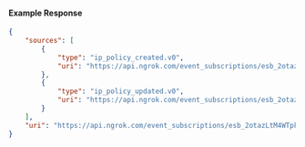<!-- Code generated for API Clients. DO NOT EDIT. -->

#### Example Response

```json
{
	"sources": [
		{
			"type": "ip_policy_created.v0",
			"uri": "https://api.ngrok.com/event_subscriptions/esb_2otazLtM4WTpkcVn593O5bmxySx/sources/ip_policy_created.v0"
		},
		{
			"type": "ip_policy_updated.v0",
			"uri": "https://api.ngrok.com/event_subscriptions/esb_2otazLtM4WTpkcVn593O5bmxySx/sources/ip_policy_updated.v0"
		}
	],
	"uri": "https://api.ngrok.com/event_subscriptions/esb_2otazLtM4WTpkcVn593O5bmxySx/sources"
}
```
